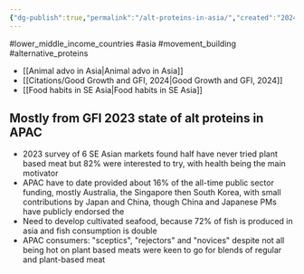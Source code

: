 ```yaml
---
{"dg-publish":true,"permalink":"/alt-proteins-in-asia/","created":"2024-04-10T14:28:54.000+01:00","updated":"2025-09-28T23:42:27.792+01:00"}
---
```


#lower_middle_income_countries #asia  #movement_building #alternative_proteins 

- [[Animal advo in Asia\|Animal advo in Asia]]
- [[Citations/Good Growth and GFI, 2024\|Good Growth and GFI, 2024]] 
- [[Food habits in SE Asia\|Food habits in SE Asia]]

## Mostly from GFI 2023 state of alt proteins in APAC
- 2023 survey of 6 SE Asian markets found half have never tried plant based meat but 82% were interested to try, with health being the main motivator
- APAC have to date provided about 16% of the all-time public sector funding, mostly Australia, the Singapore then South Korea, with small contributions by Japan and China, though China and Japanese PMs have publicly endorsed the 
- Need to develop cultivated seafood, because 72% of fish is produced in asia and fish consumption is double
- APAC consumers: "sceptics", "rejectors" and "novices" despite not all being hot on plant based meats were keen to go for blends of regular and plant-based meat
